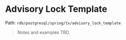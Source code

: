 # Advisory Lock Template

Path: `rdb/postgresql/spring/tx/advisory_lock_template`

> Notes and examples TBD.
